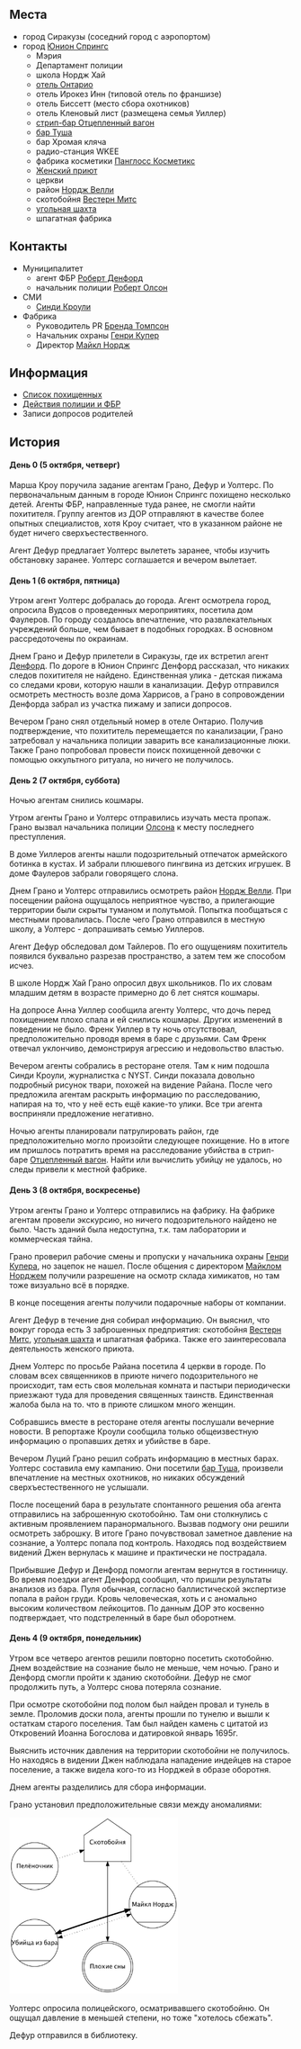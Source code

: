 ## Места
 - город Сиракузы (соседний город с аэропортом)
 - город [Юнион Спрингс](Юнион%20Спрингс.md)
	 - Мэрия
	 - Департамент полиции
	 - школа Нордж Хай
	 - [отель Онтарио](Отель%20Онтарио.md)
	 - отель Ирокез Инн (типовой отель по франшизе)
	 - отель Биссетт (место сбора охотников)
	 - отель Кленовый лист (размещена семья Уиллер)
	 - [стрип-бар Отцепленный вагон](Отцепленный%20вагон.md)
	 - [бар Туша](Туша.md)
	 - бар Хромая кляча
	 - радио-станция WKEE
	 - фабрика косметики [Панглосс Косметикс](Панглосс%20Косметикс.md)
	 - [Женский приют](Женский%20приют.md)
	 - церкви
	 - район [Нордж Велли](Нордж%20Велли.md)
	 - скотобойня [Вестерн Митс](Вестерн%20Митс.md)
	 - [угольная шахта](Угольная%20шахта.md)
	 - шпагатная фабрика

## Контакты
- Муниципалитет
	- агент ФБР [Роберт Денфорд](Роберт%20Денфорд.md)
	- начальник полиции [Роберт Олсон](Роберт%20Олсон.md)
- СМИ
	- [Синди Кроули](Синди%20Кроули.md)
- Фабрика
	- Руководитель PR [Бренда Томпсон](Бренда%20Томпсон.md)
	- Начальник охраны [Генри Купер](Генри%20Купер.md)
	- Директор [Майкл Нордж](Майкл%20Нордж.md)

## Информация
- [Список похищенных](Список%20похищенных.md)
- [Действия полиции и ФБР](Проведенные%20мероприятия.md)
- Записи допросов родителей


## История
#### День 0 (5 октября, четверг)
Марша Кроу поручила задание агентам Грано, Дефур и Уолтерс. По первоначальным данным в городе Юнион Спрингс похищено несколько детей. Агенты ФБР, направленные туда ранее, не смогли найти похитителя. Группу агентов из ДОР отправляют в качестве более опытных специалистов, хотя Кроу считает, что в указанном районе не будет ничего сверхъестественного.

Агент Дефур предлагает Уолтерс вылететь заранее, чтобы изучить обстановку заранее. Уолтерс соглашается и вечером вылетает.

#### День 1 (6 октября, пятница)
Утром агент Уолтерс добралась до города. Агент осмотрела город, опросила Вудсов о проведенных мероприятиях, посетила дом Фаулеров. По городу создалось впечатление, что развлекательных учреждений больше, чем бывает в подобных городках. В основном рассредоточены по окраинам.

Днем Грано и Дефур прилетели в Сиракузы, где их встретил агент [Денфорд](Роберт%20Денфорд.md). По дороге в Юнион Спрингс Денфорд рассказал, что никаких следов похитителя не найдено. Единственная улика - детская пижама со следами крови, которую нашли в канализации. Дефур отправился осмотреть местность возле дома Харрисов, а Грано в сопровождении Денфорда забрал из участка пижаму и записи допросов.

Вечером Грано снял отдельный номер в отеле Онтарио. Получив подтверждение, что похититель перемещается по канализации, Грано затребовал у начальника полиции заварить все канализационные люки. Также Грано попробовал провести поиск похищенной девочки с помощью оккультного ритуала, но ничего не получилось.

#### День 2 (7 октября, суббота)
Ночью агентам снились кошмары.

Утром агенты Грано и Уолтерс отправились изучать места пропаж. Грано вызвал начальника полиции [Олсона](Роберт%20Олсон.md) к месту последнего преступления. 

В доме Уиллеров агенты нашли подозрительный отпечаток армейского ботинка в кустах. И забрали плюшевого пингвина из детских игрушек.
В доме Фаулеров забрали говорящего слона.

Днем Грано и Уолтерс отправились осмотреть район [Нордж Велли](Нордж%20Велли.md). При посещении района ощущалось неприятное чувство, а прилегающие территории были скрыты туманом и полутьмой. Попытка пообщаться с местными провалилась. После чего Грано отправился в местную школу, а Уолтерс - допрашивать семью Уиллеров.

Агент Дефур обследовал дом Тайлеров. По его ощущениям похититель появился буквально разрезав пространство, а затем тем же способом исчез.

В школе Нордж Хай Грано опросил двух школьников. По их словам младшим детям в возрасте примерно до 6 лет снятся кошмары.

На допросе Анна Уиллер сообщила агенту Уолтерс, что дочь перед похищением плохо спала и ей снились кошмары. Других изменений в поведении не было. Френк Уиллер в ту ночь отсутствовал, предположительно проводя время в баре с друзьями. Сам Френк отвечал уклончиво, демонстрируя агрессию и недовольство властью.

Вечером агенты собрались в ресторане отеля. Там к ним подошла Синди Кроули, журналистка с NYST. Синди показала довольно подробный рисунок твари, похожей на видение Райана. После чего предложила агентам раскрыть информацию по расследованию, напирая на то, что у неё есть ещё какие-то улики. Все три агента восприняли предложение негативно.

Ночью агенты планировали патрулировать район, где предположительно могло произойти следующее похищение. Но в итоге им пришлось потратить время на расследование убийства в стрип-баре [Отцепленный вагон](Отцепленный%20вагон.md). Найти или вычислить убийцу не удалось, но следы привели к местной фабрике.

#### День 3 (8 октября, воскресенье)
Утром агенты Грано и Уолтерс отправились на фабрику. На фабрике агентам провели экскурсию, но ничего подозрительного найдено не было. Часть зданий была недоступна, т.к. там лаборатории и коммерческая тайна.

Грано проверил рабочие смены и пропуски у начальника охраны [Генри Купера](Генри%20Купер.md), но зацепок не нашел. После общения с директором [Майклом Норджем](Майкл%20Нордж.md) получили разрешение на осмотр склада химикатов, но там тоже визуально всё в порядке.

В конце посещения агенты получили подарочные наборы от компании.

Агент Дефур в течение дня собирал информацию. Он выяснил, что вокруг города есть 3 заброшенных предприятия: скотобойня [Вестерн Митс](Вестерн%20Митс.md), [угольная шахта](Угольная%20шахта.md) и шпагатная фабрика. Также его заинтересовала деятельность женского приюта. 

Днем Уолтерс по просьбе Райана посетила 4 церкви в городе. По словам всех священников в приюте ничего подозрительного не происходит, там есть своя молельная комната и пастыри периодически приезжают туда для проведения священных таинств. Единственная жалоба была на то. что в приюте слишком много женщин.

Собравшись вместе в ресторане отеля агенты послушали вечерние новости. В репортаже Кроули сообщила только общеизвестную информацию о пропавших детях и убийстве в баре.

Вечером Луций Грано решил собрать информацию в местных барах. Уолтерс составила ему кампанию. Они посетили [бар Туша](Туша.md), произвели впечатление на местных охотников, но никаких обсуждений сверхъестественного не услышали.

После посещений бара в результате спонтанного решения оба агента отправились на заброшенную скотобойню. Там они столкнулись с активным проявлением паранормального. Вызвав подмогу они решили осмотреть заброшку. В итоге Грано почувствовал заметное давление на сознание, а Уолтерс попала под контроль. Находясь под воздействием видений Джен вернулась к машине и практически не пострадала.

Прибывшие Дефур и Денфорд помогли агентам вернутся в гостинницу. Во время поездки агент Денфорд сообщил, что пришли результаты анализов из бара. Пуля обычная, согласно баллистической экспертизе попала в район груди. Кровь человеческая, хоть и с аномально высоким количеством лейкоцитов. По данным ДОР это косвенно подтверждает, что подстреленный в баре был оборотнем.

#### День 4 (9 октября, понедельник)
Утром все четверо агентов решили повторно посетить скотобойню. Днем воздействие на сознание было не меньше, чем ночью. Грано и Денфорд смогли пройти к зданию скотобойни. Дефур не смог продолжить путь, а Уолтерс снова потеряла сознание.

При осмотре скотобойни под полом был найден провал и тунель в земле. Проломив доски пола, агенты прошли по тунелю и вышли к остаткам старого поселения. Там был найден камень с цитатой из Откровений Иоанна Богослова и датировкой январь 1695г.

Выяснить источник давления на территории скотобойни не получилось. Но находясь в видении Джен наблюдала нападение индейцев на старое поселение, а также видела кого-то из Норджей в образе оборотня.

Днем агенты разделились для сбора информации. 

Грано установил предположительные связи между аномалиями:
<p align="left">
<img src='/imgs/connections.jpg' width="300">
</p>

Уолтерс опросила полицейского, осматривавшего скотобойню. Он ощущал давление в меньшей степени, но тоже "хотелось сбежать".

Дефур отправился в библиотеку.